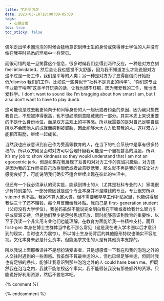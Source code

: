 ```yaml
---
title: 学术圈泡泡
date: 2023-03-10T18:00:00-05:00
tags:
  - 心理日常
toc: true
toc_sticky: false
---
```


偶尔走出学术圈泡泡的时候会猛地意识到博士生的身份或获得博士学位的人并没有像在我平时熟悉的环境中一样常见。
<!--more-->

而很可惜的是一旦揭露这个信息，很多时候我们会得到两种反应，一种是对方立刻 feel intimidated，然后会让我也感觉不太舒服，因为我不知道怎么才能说服对方这不过是一份工作，我们是平等的人类；另一种是对方为了显得自信而开始贬低/dismiss 我们的工作，比如说一些类似于“社科不是真正的科学”、“你们这专业毕业能干啥啊”这类半开玩笑的话，让我也很不舒服，因为我爱我的工作，我也很爱科学。I don’t want to sound like I’m bragging about how smart I am, but I also don’t want to have to play dumb.

这可能也是过去我更倾向于和同等身份的人一起玩或者约会的原因，因为我只想做我自己，不想被捧得很高，也不想必须刻意隐藏我的一部分。其实本质上来说重要的不是什么身份地位，而是双方主观上的平等感。所以我需要的是对自己足够自信所以不会因他人的成就而感到被威胁，因此能够大大方方欣赏我的人。这样双方才能相互鼓励，继续一起成长。

当然我也应该意识到自己作为受高等教育的人，在当下的社会系统中是享有很多特权的。所以双方刚见面时对方可以合理怀疑我可能是一个自视甚高的混蛋，所以 it’s my job to show kindness so they would understand that I am not an egocentric jerk。但是如果在我展现了友善和对对方工作的真诚兴趣后，对方还是因为我的工作而把自己放得很低或者故意贬低我，那么就不再是我的责任让对方感觉良好了，可能说明我们确实不适合继续出现在彼此的生活中。

但还有一个我必须承认的现实是，能读到博士的人（尤其是社科专业的人）家境很少有特别差的。一部分原因就是这个专业本身并不是赚钱的专业，专业很穷所以 stipend 也不高。我家不算大富大贵，但不需要我早早工作补贴家里，也能供得起我快三十了还不赚钱，每个月反而给我补贴。我自己是 first- generation student（父母没有大学学位），我爸妈虽然不能说完全明白我在干嘛或者给我什么智力引导或资源支持，但是他们至少是足够思想开放、同时能够意识到教育的重要性，以至于我读一个非实用专业他们也能理解，在教育方面能给我一些精神支持。而且 first-gen 本身在博士生群体当中也不那么常见（这是我在进入学术圈以后才意识到的现实，当时也大为震惊）。所以博士生身份背后的其他隐形特权也确实不容忽视。文化本身未必是什么资本，但能追求文化的人是有其他资本支撑的。

所以我说上面那番话并不是想扮演受害者，只是想感慨一下我在和我的泡泡之外的人交往时遇到的一些困惑。我虽然不算最幸运的人，但也已经足够幸运，但同时我也有足够的挣扎，能够让我意识到那些泡泡之外的人 could have been me。但既然我在泡泡之内，我就不能忽视这个事实，我不能假装我没有那些额外的资源。只能说好好利用资源，然后不要忘本吧。


{% comment %}


{% endcomment %}
